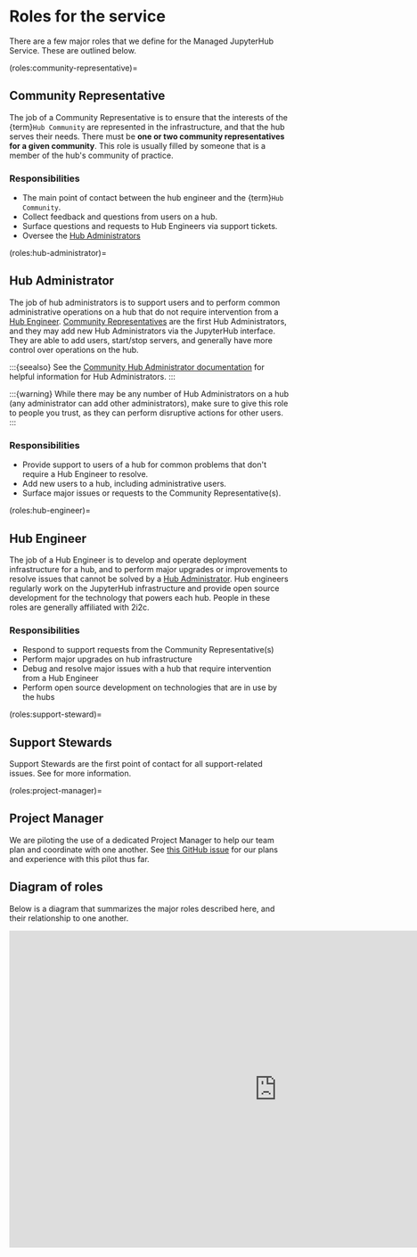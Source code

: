 # Roles for the service

There are a few major roles that we define for the Managed JupyterHub Service.
These are outlined below.

(roles:community-representative)=
## Community Representative

The job of a Community Representative is to ensure that the interests of the {term}`Hub Community` are represented in the infrastructure, and that the hub serves their needs.
There must be **one or two community representatives for a given community**.
This role is usually filled by someone that is a member of the hub's community of practice.

### Responsibilities

- The main point of contact between the hub engineer and the {term}`Hub Community`.
- Collect feedback and questions from users on a hub.
- Surface questions and requests to Hub Engineers via support tickets.
- Oversee the [Hub Administrators](roles:hub-administrator)

(roles:hub-administrator)=
## Hub Administrator

The job of hub administrators is to support users and to perform common administrative operations on a hub that do not require intervention from a [Hub Engineer](roles:hub-engineer).
[Community Representatives](roles:community-representative) are the first Hub Administrators, and they may add new Hub Administrators via the JupyterHub interface.
They are able to add users, start/stop servers, and generally have more control over operations on the hub.

:::{seealso}
See the [Community Hub Administrator documentation](https://docs.2i2c.org) for helpful information for Hub Administrators.
:::

:::{warning}
While there may be any number of Hub Administrators on a hub (any administrator can add other administrators), make sure to give this role to people you trust, as they can perform disruptive actions for other users.
:::

### Responsibilities

- Provide support to users of a hub for common problems that don't require a Hub Engineer to resolve.
- Add new users to a hub, including administrative users.
- Surface major issues or requests to the Community Representative(s).

(roles:hub-engineer)=
## Hub Engineer

The job of a Hub Engineer is to develop and operate deployment infrastructure for a hub, and to perform major upgrades or improvements to resolve issues that cannot be solved by a [Hub Administrator](roles:hub-administrator).
Hub engineers regularly work on the JupyterHub infrastructure and provide open source development for the technology that powers each hub.
People in these roles are generally affiliated with 2i2c.

### Responsibilities

- Respond to support requests from the Community Representative(s)
- Perform major upgrades on hub infrastructure
- Debug and resolve major issues with a hub that require intervention from a Hub Engineer
- Perform open source development on technologies that are in use by the hubs

(roles:support-steward)=
## Support Stewards

Support Stewards are the first point of contact for all support-related issues.
See [](support:process) for more information.

(roles:project-manager)=
## Project Manager

We are piloting the use of a dedicated Project Manager to help our team plan and coordinate with one another.
See [this GitHub issue](https://github.com/2i2c-org/team-compass/issues/398) for our plans and experience with this pilot thus far.

## Diagram of roles

Below is a diagram that summarizes the major roles described here, and their relationship to one another.

<iframe
  src="https://docs.google.com/presentation/d/e/2PACX-1vQ9P_0W-2IVqvPGM9nlgWZcJAdk7DNn_lK78R3eolr6JXYMaUTsMAlwAWcKZtNxqj8kNNDN7fiz3jVI/embed?start=false&loop=false&delayms=99999999"
  frameborder="0"
  width="960"
  height="569"
</iframe>
